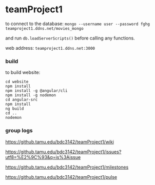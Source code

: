 # teamProject1

to connect to the database:
`mongo --username user --password fghg teamproject1.ddns.net/movies_mongo`

and run `db.loadServerScripts()` before calling any functions.

web address: `teamproject1.ddns.net:3000`

### build

to build website:

`cd website`  
`npm install`  
`npm install -g @angular/cli`  
`npm install -g nodemon`  
`cd angular-src`  
`npm install`  
`ng build`  
`cd ..`  
`nodemon`

### group logs

https://github.tamu.edu/bdc3142/teamProject1/wiki

https://github.tamu.edu/bdc3142/teamProject1/issues?utf8=%E2%9C%93&q=is%3Aissue

https://github.tamu.edu/bdc3142/teamProject1/milestones

https://github.tamu.edu/bdc3142/teamProject1/pulse
